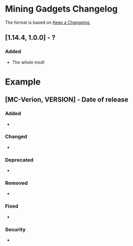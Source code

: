 # Mining Gadgets Changelog
The format is based on [Keep a Changelog](https://keepachangelog.com/en/1.0.0/),

## [1.14.4, 1.0.0] - ?
### Added
- The whole mod!

# Example
## [MC-Verion, VERSION] - Date of release
### Added
- 
### Changed
- 
### Deprecated
- 
### Removed
- 
### Fixed
- 
### Security
- 

